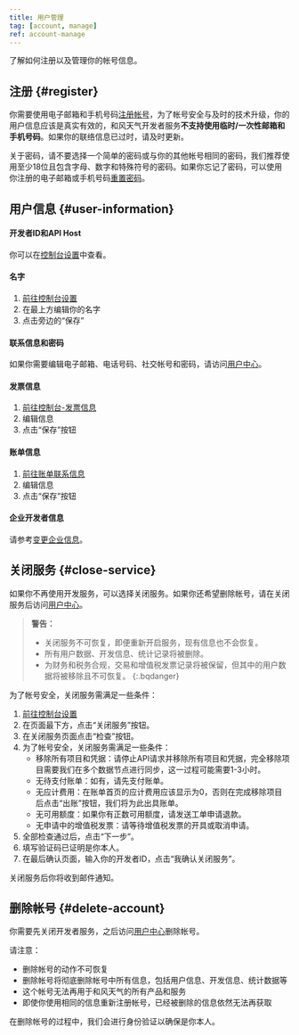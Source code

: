 ```yaml
---
title: 用户管理
tag: [account, manage]
ref: account-manage
---
```


了解如何注册以及管理你的帐号信息。

## 注册 {#register}

你需要使用电子邮箱和手机号码[注册帐号](https://id.qweather.com/register)，为了帐号安全与及时的技术升级，你的用户信息应该是真实有效的，和风天气开发者服务**不支持使用临时/一次性邮箱和手机号码**。如果你的联络信息已过时，请及时更新。

关于密码，请不要选择一个简单的密码或与你的其他帐号相同的密码，我们推荐使用至少18位且包含字母、数字和特殊符号的密码。如果你忘记了密码，可以使用你注册的电子邮箱或手机号码[重置密码](https://id.qweather.com/#/forget/process/start)。

## 用户信息 {#user-information}

#### 开发者ID和API Host

你可以在[控制台设置](https://console.qweather.com/setting)中查看。

#### 名字

1. [前往控制台设置](https://console.qweather.com/setting)
2. 在最上方编辑你的名字
3. 点击旁边的“保存”

#### 联系信息和密码

如果你需要编辑电子邮箱、电话号码、社交帐号和密码，请访问[用户中心](https://id.qweather.com)。

#### 发票信息

1. [前往控制台-发票信息](https://console.qweather.com/finance/vat-invoice/info)
2. 编辑信息
3. 点击“保存”按钮

#### 账单信息

1. [前往账单联系信息](https://console.qweather.com/finance/contact)
2. 编辑信息
3. 点击“保存”按钮

#### 企业开发者信息

请参考[变更企业信息](/docs/account/developers/#change-organization-information)。

## 关闭服务 {#close-service}

如果你不再使用开发服务，可以选择关闭服务。如果你还希望删除帐号，请在关闭服务后访问[用户中心](https://id.qweather.com)。

> **警告：**
> - 关闭服务不可恢复，即便重新开启服务，现有信息也不会恢复。
> - 所有用户数据、开发信息、统计记录将被删除。
> - 为财务和税务合规，交易和增值税发票记录将被保留，但其中的用户数据将被移除且不可恢复。
{:.bqdanger}

为了帐号安全，关闭服务需满足一些条件：

1. [前往控制台设置](https://console.qweather.com/setting)
2. 在页面最下方，点击“关闭服务”按钮。
3. 在关闭服务页面点击“检查”按钮。
4. 为了帐号安全，关闭服务需满足一些条件：
    - 移除所有项目和凭据：请停止API请求并移除所有项目和凭据，完全移除项目需要我们在多个数据节点进行同步，这一过程可能需要1-3小时。
    - 无待支付账单：如有，请先支付账单。
    - 无应计费用：在账单首页的应计费用应该显示为0，否则在完成移除项目后点击“出账”按钮，我们将为此出具账单。
    - 无可用额度：如果你有正数可用额度，请发送工单申请退款。
    - 无申请中的增值税发票：请等待增值税发票的开具或取消申请。
5. 全部检查通过后，点击“下一步”。
6. 填写验证码已证明是你本人。
7. 在最后确认页面，输入你的开发者ID，点击“我确认关闭服务”。

关闭服务后你将收到邮件通知。

## 删除帐号 {#delete-account}

你需要先关闭开发者服务，之后访问[用户中心](https://id.qweather.com)删除帐号。

请注意：

- 删除帐号的动作不可恢复
- 删除帐号将彻底删除帐号中所有信息，包括用户信息、开发信息、统计数据等
- 这个帐号无法再用于和风天气的所有产品和服务
- 即使你使用相同的信息重新注册帐号，已经被删除的信息依然无法再获取

在删除帐号的过程中，我们会进行身份验证以确保是你本人。



